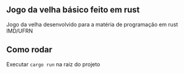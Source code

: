 ## Jogo da velha básico feito em rust
Jogo da velha desenvolvido para a matéria de programação em rust IMD/UFRN

## Como rodar
Executar ``cargo run`` na raiz do projeto
